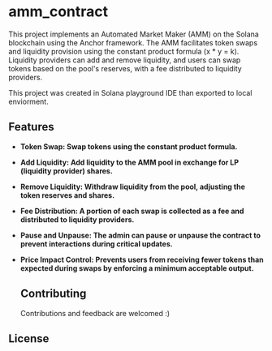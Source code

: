 # amm_contract

This project implements an Automated Market Maker (AMM) on the Solana blockchain using the Anchor framework. The AMM facilitates token swaps and liquidity provision using the constant product formula (x * y = k). Liquidity providers can add and remove liquidity, and users can swap tokens based on the pool's reserves, with a fee distributed to liquidity providers.

This project was created in Solana playground IDE than exported to local enviorment.

## Features
- **Token Swap: Swap tokens using the constant product formula.**
- **Add Liquidity: Add liquidity to the AMM pool in exchange for LP (liquidity provider) shares.**
- **Remove Liquidity: Withdraw liquidity from the pool, adjusting the token reserves and shares.**
- **Fee Distribution: A portion of each swap is collected as a fee and distributed to liquidity providers.**
- **Pause and Unpause: The admin can pause or unpause the contract to prevent interactions during critical updates.**
- **Price Impact Control: Prevents users from receiving fewer tokens than expected during swaps by enforcing a minimum acceptable output.**

  ## Contributing
  Contributions and feedback are welcomed :)
  
## License




